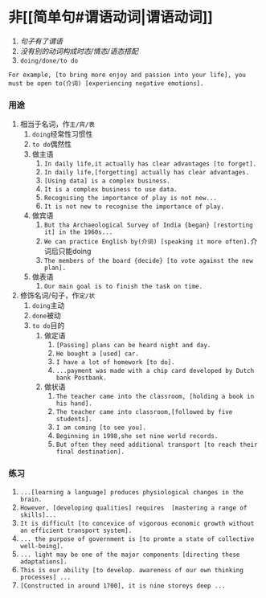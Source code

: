 # 非[[简单句#谓语动词|谓语动词]]
1. _句子有了谓语_
2. _没有别的动词构成时态/情态/语态搭配_
3. `doing/done/to do`

`For example, [to bring more enjoy and passion into your life], you must be open to(介词) [experiencing negative emotions].`

### 用途
1. 相当于名词，作`主/宾/表`
	1. `doing`经常性习惯性
	2. `to do`偶然性
	3. 做主语
		1. `In daily life,it actually has clear advantages [to forget].`
		2. `In daily life,[forgetting] actually has clear advantages.`
		3. `[Using data] is a complex business.`
		4. `It is a complex business to use data.`
		5. `Recognising the importance of play is not new...`
		6. `It is not new to recognise the importance of play.`
	4. 做宾语
		1. `But tha Archaeological Survey of India {began} [restorting it] in the 1960s...`
		2. `We can practice English by(介词) [speaking it more often].`介词后只能doing
		3. `The members of the board {decide} [to vote against the new plan].`
	5. 做表语
		1. `Our main goal is to finish the task on time.`
2. 修饰名词/句子，作`定/状`
	1. `doing`主动
	2. `done`被动
	3. `to do`目的
		1. 做定语
			1. `[Passing] plans can be heard night and day.`
			2. `He bought a [used] car.`
			3. `I have a lot of homework [to do].`
			4. `...payment was made with a chip card developed by Dutch bank Postbank.`
		2. 做状语
			1. `The teacher came into the classroom, [holding a book in his hand].`
			2. `The teacher came into classroom,[followed by five students].`
			3. `I am coming [to see you].`
			4. `Beginning in 1998,she set nine world records.`
			5. `But often they need additional transport [to reach their final destination].`

### 练习
1. `...[learning a language] produces physiological changes in the brain.`
2. `However, [developing qualities] requires  [mastering a range of skills]...`
3. `It is difficult [to concevice of vigorous economic growth without an efficient transport system].`
4. `... the purpose of government is [to promte a state of collective well-being].`
5. `... light may be one of the major components [directing these adaptations].`
6. `This is our ability [to develop. awareness of our own thinking processes] ...`
7. `[Constructed in around 1700], it is nine storeys deep ...`